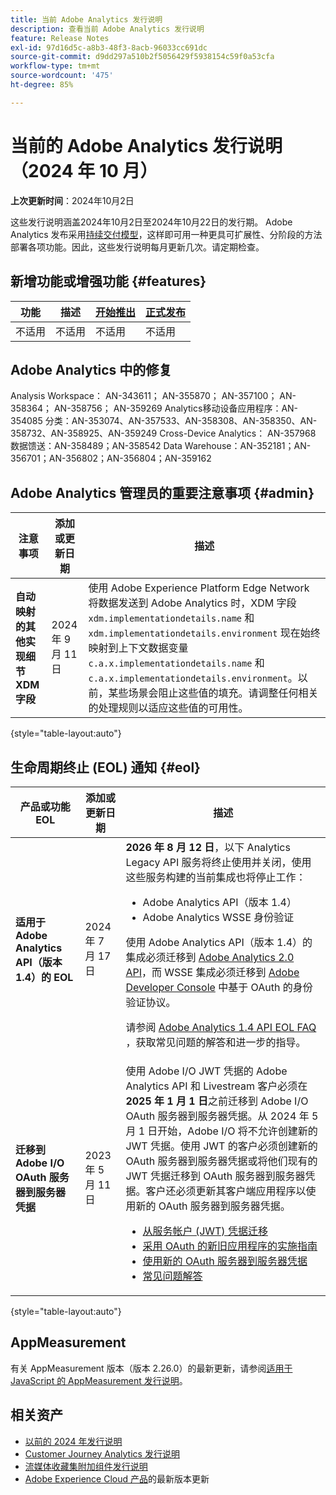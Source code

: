 ```yaml
---
title: 当前 Adobe Analytics 发行说明
description: 查看当前 Adobe Analytics 发行说明
feature: Release Notes
exl-id: 97d16d5c-a8b3-48f3-8acb-96033cc691dc
source-git-commit: d9dd297a510b2f5056429f5938154c59f0a53cfa
workflow-type: tm+mt
source-wordcount: '475'
ht-degree: 85%

---
```


# 当前的 Adobe Analytics 发行说明（2024 年 10 月）

**上次更新时间**：2024年10月2日

这些发行说明涵盖2024年10月2日至2024年10月22日的发行期。 Adobe Analytics 发布采用[持续交付模型](releases.md)，这样即可用一种更具可扩展性、分阶段的方法部署各项功能。因此，这些发行说明每月更新几次。请定期检查。

## 新增功能或增强功能 {#features}

| 功能 | 描述 | [开始推出](releases.md) | [正式发布](releases.md) |
| ----------- | ---------- | ------- | ---- |
| 不适用 | 不适用 | 不适用 | 不适用 |



## Adobe Analytics 中的修复

Analysis Workspace： AN-343611； AN-355870； AN-357100； AN-358364； AN-358756； AN-359269
Analytics移动设备应用程序：AN-354085
分类：AN-353074、AN-357533、AN-358308、AN-358350、AN-358732、AN-358925、AN-359249
Cross-Device Analytics： AN-357968
数据馈送：AN-358489；AN-358542
Data Warehouse：AN-352181；AN-356701；AN-356802；AN-356804；AN-359162

## Adobe Analytics 管理员的重要注意事项 {#admin}

| 注意事项 | 添加或更新日期 | 描述 |
| ----------- | ---------- | ---------- |
| **自动映射的其他实现细节 XDM 字段** | 2024 年 9 月 11 日 | 使用 Adobe Experience Platform Edge Network 将数据发送到 Adobe Analytics 时，XDM 字段 `xdm.implementationdetails.name` 和 `xdm.implementationdetails.environment` 现在始终映射到上下文数据变量 `c.a.x.implementationdetails.name` 和 `c.a.x.implementationdetails.environment`。以前，某些场景会阻止这些值的填充。请调整任何相关的处理规则以适应这些值的可用性。 |

{style="table-layout:auto"}

## 生命周期终止 (EOL) 通知 {#eol}

| 产品或功能 EOL | 添加或更新日期 | 描述 |
| --- | --- | --- |
| **适用于 Adobe Analytics API（版本 1.4）的 EOL** | 2024 年 7 月 17日 | **2026 年 8 月 12 日**，以下 Analytics Legacy API 服务将终止使用并关闭，使用这些服务构建的当前集成也将停止工作：<ul><li>Adobe Analytics API（版本 1.4）</li><li>Adobe Analytics WSSE 身份验证</li></ul><p>使用 Adobe Analytics API（版本 1.4）的集成必须迁移到 [Adobe Analytics 2.0 API](https://developer.adobe.com/analytics-apis/docs/2.0/)，而 WSSE 集成必须迁移到 [Adobe Developer Console](https://developer.adobe.com/console) 中基于 OAuth 的身份验证协议。</p><p>请参阅  [Adobe Analytics 1.4 API EOL FAQ](/help/admin/c-admin-api/c-admin-14-api-eol.md) ，获取常见问题的解答和进一步的指导。</p> |
| **迁移到 Adobe I/O OAuth 服务器到服务器凭据** | 2023 年 5 月 11 日 | 使用 Adobe I/O JWT 凭据的 Adobe Analytics API 和 Livestream 客户必须在 **2025 年 1 月 1 日**&#x200B;之前迁移到 Adobe I/O OAuth 服务器到服务器凭据。从 2024 年 5 月 1 日开始，Adobe I/O 将不允许创建新的 JWT 凭据。使用 JWT 的客户必须创建新的 OAuth 服务器到服务器凭据或将他们现有的 JWT 凭据迁移到 OAuth 服务器到服务器凭据。客户还必须更新其客户端应用程序以使用新的 OAuth 服务器到服务器凭据。 <ul><li>[从服务帐户 (JWT) 凭据迁移](https://developer.adobe.com/developer-console/docs/guides/authentication/ServerToServerAuthentication/migration/)</li><li>[采用 OAuth 的新旧应用程序的实施指南](https://developer.adobe.com/developer-console/docs/guides/authentication/ServerToServerAuthentication/implementation/)<li>[使用新的 OAuth 服务器到服务器凭据](https://developer.adobe.com/developer-console/docs/guides/authentication/ServerToServerAuthentication/implementation/)</li><li>[常见问题解答](https://developer.adobe.com/developer-console/docs/guides/authentication/ServerToServerAuthentication/faqs/)</li></ul> |

{style="table-layout:auto"}

## AppMeasurement

有关 AppMeasurement 版本（版本 2.26.0）的最新更新，请参阅[适用于 JavaScript 的 AppMeasurement 发行说明](https://experienceleague.adobe.com/docs/analytics/implementation/appmeasurement-updates.html?lang=zh-hans)。


## 相关资产

* [以前的 2024 年发行说明](/help/release-notes/2024.md)
* [Customer Journey Analytics 发行说明](https://experienceleague.adobe.com/docs/analytics-platform/using/releases/latest.html?lang=zh-hans)
* [流媒体收藏集附加组件发行说明](https://experienceleague.adobe.com/docs/media-analytics/using/additional-resources/release-notes.html?lang=zh-hans)
* [Adobe Experience Cloud 产品](https://business.adobe.com/products/adobe-experience-cloud-products.html)的最新版本更新
